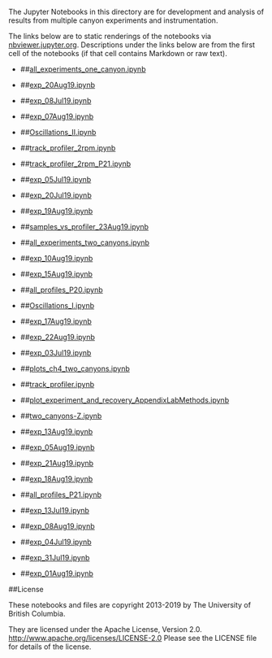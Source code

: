 The Jupyter Notebooks in this directory are for development and analysis of 
results from multiple canyon experiments and instrumentation.

The links below are to static renderings of the notebooks via
[nbviewer.jupyter.org](http://nbviewer.jupyter.org/).
Descriptions under the links below are from the first cell of the notebooks
(if that cell contains Markdown or raw text).

* ##[all_experiments_one_canyon.ipynb](http://nbviewer.jupyter.org/urls/bitbucket.org/canyonsubc/multipleCanyons/raw/tip/lab/Conduino/notebooks/all_experiments_one_canyon.ipynb)  
    
* ##[exp_20Aug19.ipynb](http://nbviewer.jupyter.org/urls/bitbucket.org/canyonsubc/multipleCanyons/raw/tip/lab/Conduino/notebooks/exp_20Aug19.ipynb)  
    
* ##[exp_08Jul19.ipynb](http://nbviewer.jupyter.org/urls/bitbucket.org/canyonsubc/multipleCanyons/raw/tip/lab/Conduino/notebooks/exp_08Jul19.ipynb)  
    
* ##[exp_07Aug19.ipynb](http://nbviewer.jupyter.org/urls/bitbucket.org/canyonsubc/multipleCanyons/raw/tip/lab/Conduino/notebooks/exp_07Aug19.ipynb)  
    
* ##[Oscillations_II.ipynb](http://nbviewer.jupyter.org/urls/bitbucket.org/canyonsubc/multipleCanyons/raw/tip/lab/Conduino/notebooks/Oscillations_II.ipynb)  
    
* ##[track_profiler_2rpm.ipynb](http://nbviewer.jupyter.org/urls/bitbucket.org/canyonsubc/multipleCanyons/raw/tip/lab/Conduino/notebooks/track_profiler_2rpm.ipynb)  
    
* ##[track_profiler_2rpm_P21.ipynb](http://nbviewer.jupyter.org/urls/bitbucket.org/canyonsubc/multipleCanyons/raw/tip/lab/Conduino/notebooks/track_profiler_2rpm_P21.ipynb)  
    
* ##[exp_05Jul19.ipynb](http://nbviewer.jupyter.org/urls/bitbucket.org/canyonsubc/multipleCanyons/raw/tip/lab/Conduino/notebooks/exp_05Jul19.ipynb)  
    
* ##[exp_20Jul19.ipynb](http://nbviewer.jupyter.org/urls/bitbucket.org/canyonsubc/multipleCanyons/raw/tip/lab/Conduino/notebooks/exp_20Jul19.ipynb)  
    
* ##[exp_19Aug19.ipynb](http://nbviewer.jupyter.org/urls/bitbucket.org/canyonsubc/multipleCanyons/raw/tip/lab/Conduino/notebooks/exp_19Aug19.ipynb)  
    
* ##[samples_vs_profiler_23Aug19.ipynb](http://nbviewer.jupyter.org/urls/bitbucket.org/canyonsubc/multipleCanyons/raw/tip/lab/Conduino/notebooks/samples_vs_profiler_23Aug19.ipynb)  
    
* ##[all_experiments_two_canyons.ipynb](http://nbviewer.jupyter.org/urls/bitbucket.org/canyonsubc/multipleCanyons/raw/tip/lab/Conduino/notebooks/all_experiments_two_canyons.ipynb)  
    
* ##[exp_10Aug19.ipynb](http://nbviewer.jupyter.org/urls/bitbucket.org/canyonsubc/multipleCanyons/raw/tip/lab/Conduino/notebooks/exp_10Aug19.ipynb)  
    
* ##[exp_15Aug19.ipynb](http://nbviewer.jupyter.org/urls/bitbucket.org/canyonsubc/multipleCanyons/raw/tip/lab/Conduino/notebooks/exp_15Aug19.ipynb)  
    
* ##[all_profiles_P20.ipynb](http://nbviewer.jupyter.org/urls/bitbucket.org/canyonsubc/multipleCanyons/raw/tip/lab/Conduino/notebooks/all_profiles_P20.ipynb)  
    
* ##[Oscillations_I.ipynb](http://nbviewer.jupyter.org/urls/bitbucket.org/canyonsubc/multipleCanyons/raw/tip/lab/Conduino/notebooks/Oscillations_I.ipynb)  
    
* ##[exp_17Aug19.ipynb](http://nbviewer.jupyter.org/urls/bitbucket.org/canyonsubc/multipleCanyons/raw/tip/lab/Conduino/notebooks/exp_17Aug19.ipynb)  
    
* ##[exp_22Aug19.ipynb](http://nbviewer.jupyter.org/urls/bitbucket.org/canyonsubc/multipleCanyons/raw/tip/lab/Conduino/notebooks/exp_22Aug19.ipynb)  
    
* ##[exp_03Jul19.ipynb](http://nbviewer.jupyter.org/urls/bitbucket.org/canyonsubc/multipleCanyons/raw/tip/lab/Conduino/notebooks/exp_03Jul19.ipynb)  
    
* ##[plots_ch4_two_canyons.ipynb](http://nbviewer.jupyter.org/urls/bitbucket.org/canyonsubc/multipleCanyons/raw/tip/lab/Conduino/notebooks/plots_ch4_two_canyons.ipynb)  
    
* ##[track_profiler.ipynb](http://nbviewer.jupyter.org/urls/bitbucket.org/canyonsubc/multipleCanyons/raw/tip/lab/Conduino/notebooks/track_profiler.ipynb)  
    
* ##[plot_experiment_and_recovery_AppendixLabMethods.ipynb](http://nbviewer.jupyter.org/urls/bitbucket.org/canyonsubc/multipleCanyons/raw/tip/lab/Conduino/notebooks/plot_experiment_and_recovery_AppendixLabMethods.ipynb)  
    
* ##[two_canyons-Z.ipynb](http://nbviewer.jupyter.org/urls/bitbucket.org/canyonsubc/multipleCanyons/raw/tip/lab/Conduino/notebooks/two_canyons-Z.ipynb)  
    
* ##[exp_13Aug19.ipynb](http://nbviewer.jupyter.org/urls/bitbucket.org/canyonsubc/multipleCanyons/raw/tip/lab/Conduino/notebooks/exp_13Aug19.ipynb)  
    
* ##[exp_05Aug19.ipynb](http://nbviewer.jupyter.org/urls/bitbucket.org/canyonsubc/multipleCanyons/raw/tip/lab/Conduino/notebooks/exp_05Aug19.ipynb)  
    
* ##[exp_21Aug19.ipynb](http://nbviewer.jupyter.org/urls/bitbucket.org/canyonsubc/multipleCanyons/raw/tip/lab/Conduino/notebooks/exp_21Aug19.ipynb)  
    
* ##[exp_18Aug19.ipynb](http://nbviewer.jupyter.org/urls/bitbucket.org/canyonsubc/multipleCanyons/raw/tip/lab/Conduino/notebooks/exp_18Aug19.ipynb)  
    
* ##[all_profiles_P21.ipynb](http://nbviewer.jupyter.org/urls/bitbucket.org/canyonsubc/multipleCanyons/raw/tip/lab/Conduino/notebooks/all_profiles_P21.ipynb)  
    
* ##[exp_13Jul19.ipynb](http://nbviewer.jupyter.org/urls/bitbucket.org/canyonsubc/multipleCanyons/raw/tip/lab/Conduino/notebooks/exp_13Jul19.ipynb)  
    
* ##[exp_08Aug19.ipynb](http://nbviewer.jupyter.org/urls/bitbucket.org/canyonsubc/multipleCanyons/raw/tip/lab/Conduino/notebooks/exp_08Aug19.ipynb)  
    
* ##[exp_04Jul19.ipynb](http://nbviewer.jupyter.org/urls/bitbucket.org/canyonsubc/multipleCanyons/raw/tip/lab/Conduino/notebooks/exp_04Jul19.ipynb)  
    
* ##[exp_31Jul19.ipynb](http://nbviewer.jupyter.org/urls/bitbucket.org/canyonsubc/multipleCanyons/raw/tip/lab/Conduino/notebooks/exp_31Jul19.ipynb)  
    
* ##[exp_01Aug19.ipynb](http://nbviewer.jupyter.org/urls/bitbucket.org/canyonsubc/multipleCanyons/raw/tip/lab/Conduino/notebooks/exp_01Aug19.ipynb)  
    

##License

These notebooks and files are copyright 2013-2019
by The University of British Columbia.

They are licensed under the Apache License, Version 2.0.
http://www.apache.org/licenses/LICENSE-2.0
Please see the LICENSE file for details of the license.
